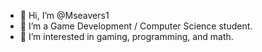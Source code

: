 - 👋 Hi, I’m @Mseavers1
- 👀 I’m a Game Development / Computer Science student.
- 🌱 I’m interested in gaming, programming, and math.

<!---
Mseavers1/Mseavers1 is a ✨ special ✨ repository because its `README.md` (this file) appears on your GitHub profile.
You can click the Preview link to take a look at your changes.
--->
